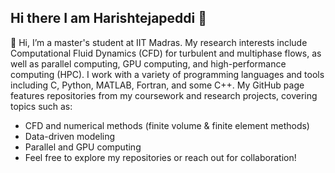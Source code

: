 ## Hi there I am Harishtejapeddi 👋

👋 Hi, I’m a master's student at IIT Madras.
My research interests include Computational Fluid Dynamics (CFD) for turbulent and multiphase flows, as well as parallel computing, GPU computing, and high-performance computing (HPC).
I work with a variety of programming languages and tools including C, Python, MATLAB, Fortran, and some C++.
My GitHub page features repositories from my coursework and research projects, covering topics such as: 
- CFD and numerical methods (finite volume & finite element methods)
- Data-driven modeling
- Parallel and GPU computing
- Feel free to explore my repositories or reach out for collaboration!
